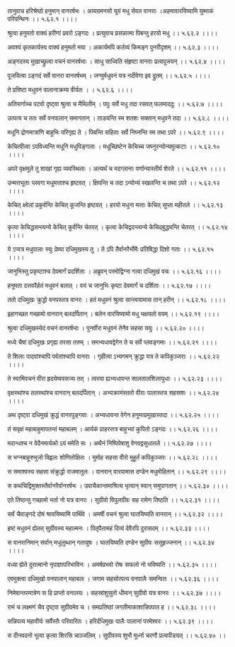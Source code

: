 तानुवाच हरिश्रेष्ठो हनुमान् वानरर्षभः ।
अव्यग्रमनसो यूयं मधु सेवत वानराः ।अहमावारयिष्यामि युष्माकं परिपन्थिनः ।। ५.६२.१ ।।।।

श्रुत्वा हनुमतो वाक्यं हरीणां प्रवरो ऽङ्गदः ।
प्रत्युवाच प्रसन्नात्मा पिबन्तु हरयो मधु ।। ५.६२.२ ।।।।

अवश्यं कृतकार्यस्य वाक्यं हनुमतो मया ।
अकार्यमपि कर्तव्यं किमङ्ग पुनरीदृशम् ।। ५.६२.३ ।।।।

अङ्गदस्य मुखाच्छ्रुत्वा वचनं वानरर्षभाः ।
साधु साध्विति संहृष्टा वानराः प्रत्यपूजयन् ।। ५.६२.४ ।।।।

पूजयित्वा ऽङ्गदं सर्वे वानरा वानरर्षभम् ।
जग्मुर्मधुवनं यत्र नदीवेगा इव द्रुतम् ।। ५.६२.५ ।।।।

ते प्रविष्टा मधुवनं पालानाक्रम्य वीर्यतः ।
। ५.६२.६ ।।।।

अतिसर्गाच्च पटवो दृष्ट्वा श्रुत्वा च मैथिलीम् ।
पपुः सर्वे मधु तदा रसवत् फलमाददुः ।। ५.६२.७ ।।।।

उत्पत्य च ततः सर्वे वनपालान् समागतान् ।
ताडयन्ति स्म शतशः सक्तान् मधुवने तदा ।। ५.६२.८ ।।।।

मधूनि द्रोणमात्राणि बाहुभिः परिगृह्य ते ।
पिबन्ति सहिताः सर्वे निघ्नन्ति स्म तथा ऽपरे ।। ५.६२.९ ।।।।

केचित्पीत्वा ऽपविध्यन्ति मधूनि मधुपिङ्गलाः ।
मधूच्छिष्टेन केचिच्च जघ्नुरन्योन्यमुत्कटाः ।। ५.६२.१० ।।।।

अपरे वृक्षमूले तु शाखां गृह्य व्यवस्थिताः ।
अत्यर्थं च मदग्लानाः पर्णान्यास्तीर्य शेरते ।। ५.६२.११ ।।।।

उन्मत्तभूताः प्लवगा मधुमत्ताश्च हृष्टवत् ।
क्षिपन्ति च तदा ऽन्योन्यं स्खलन्ति च तथा ऽपरे ।। ५.६२.१२ ।।।।

केचित् क्ष्वेलां प्रकुर्वन्ति केचित् कूजन्ति हृष्टवत् ।
हरयो मधुना मत्ताः केचित् सुप्ता महीतले ।। ५.६२.१३ ।।।।

कृत्वा केचिद्धसन्त्यन्ये केचित् कुर्वन्ति चेतरत् ।
कृत्वा केचिद्वदन्त्यन्ये केचिद्बुद्ध्यन्ति चेतरत् ।। ५.६२.१४ ।।।।

ये ऽप्यत्र मधुपालाः स्युः प्रेष्या दधिमुखस्य तु ।
ते ऽपि तैर्वानरैर्भीमैः प्रतिषिद्धा दिशो गताः ।। ५.६२.१५ ।।।।

जानुभिस्तु प्रकृष्टाश्च देवमार्गं प्रदर्शिताः ।
अब्रुवन् परमोद्विग्ना गत्वा दधिमुखं वचः ।। ५.६२.१६ ।।।।

हनूमता दत्तवरैर्हतं मधुवनं बलात् ।
वयं च जानुभिः कृष्टा देवमार्गं च दर्शिताः ।। ५.६२.१७ ।।।।

ततो दधिमुखः क्रुद्धो वनपस्तत्र वानरः ।
हतं मधुवनं श्रुत्वा सान्त्वयामास तान् हरीन् ।। ५.६२.१८ ।।।।

इहागच्छत गच्छामो वानरान् बलदर्पितान् ।
बलेन वारयिष्यामो मधु भक्षयतो वयम् ।। ५.६२.१९ ।।।।

श्रुत्वा दधिमुखस्येदं वचनं वानरर्षभाः ।
पुनर्वीरा मधुवनं तेनैव सहसा ययुः ।। ५.६२.२० ।।।।

मध्ये चैषां दधिमुखः प्रगृह्य तरसा तरुम् ।
समभ्यधावद्वेगेन ते च सर्वे प्लवङ्गमाः ।। ५.६२.२१ ।।।।

ते शिलाः पादपांश्चापि पर्वतांश्चापि वानराः ।
गृहीत्वा ऽभ्यगमन् क्रुद्धा यत्र ते कपिकुञ्जराः ।। ५.६२.२२ ।।।।

ते स्वामिवचनं वीरा हृदयेष्ववसज्य तत् ।
त्वरया ह्यभ्यधावन्त सालतालशिलायुधाः ।। ५.६२.२३ ।।।।

वृक्षस्थांश्च तलस्थांश्च वानरान् बलदर्पितान् ।
अभ्यक्रामंस्ततो वीराः पालास्तत्र सहस्रशः ।। ५.६२.२४ ।।।।

अथ दृष्ट्वा दधिमुखं क्रुद्धं वानरपुङ्गवाः ।
अभ्यधावन्त वेगेन हनुमत्प्रमुखास्तदा ।। ५.६२.२५ ।।।।

तं सवृक्षं महाबाहुमापतन्तं महाबलम् ।
आर्यकं प्राहरत्तत्र बाहुभ्यां कुपितो ऽङ्गदः ।। ५.६२.२६ ।।।।

मदान्धश्च न वेदैनमार्यको ऽयं ममेति सः ।
अथैनं निष्पिपेषाशु वेगवद्वसुधातले ।। ५.६२.२७ ।।।।

स भग्नबाहूरुभुजो विह्वलः शोणितोक्षितः ।
मुमोह सहसा वीरो मुहूर्तं कपिकुञ्जरः ।। ५.६२.२८ ।।।।

स समाश्वस्य सहसा संक्रुद्धो राजमातुलः ।
वानरान् वारयामास दण्डेन मधुमोहितान् ।। ५.६२.२९ ।।।।

स कथंचिद्विमुक्तस्तैर्वानरैर्वानरर्षभः ।
उवाचैकान्तमाश्रित्य भृत्यान् स्वान् समुपागतान् ।। ५.६२.३० ।।।।

एते तिष्ठन्तु गच्छामो भर्ता नो यत्र वानरः ।
सुग्रीवो विपुलग्रीवः सह रामेण तिष्ठति ।। ५.६२.३१ ।।।।

सर्वं चैवाङ्गदे दोषं श्रावयिष्यामि पार्थिवे ।
अमर्षी वचनं श्रुत्वा घातयिष्यति वानरान् ।। ५.६२.३२ ।।।।

इष्टं मधुवनं ह्येतत् सुग्रीवस्य महात्मनः ।
पितृपैतामहं दिव्यं देवैरपि दुरासदम् ।। ५.६२.३३ ।।।।

स वानरानिमान् सर्वान् मधुलुब्धान् गतायुषः ।
घातयिष्यति दण्डेन सुग्रीवः ससुहृज्जनान् ।। ५.६२.३४ ।।।।

वध्या ह्येते दुरात्मानो नृपाज्ञापरिभाविनः ।
अमर्षप्रभवो रोषः सफलो नो भविष्यति ।। ५.६२.३५ ।।।।

एवमुक्त्वा दधिमुखो वनपालान् महाबलः ।
जगाम सहसोत्पत्य वनपालैः समन्वितः ।। ५.६२.३६ ।।।।

निमेषान्तरमात्रेण स हि प्राप्तो वनालयः ।
सहस्रांशुसुतो धीमान् सुग्रीवो यत्र वानरः ।। ५.६२.३७ ।।।।

रामं च लक्ष्मणं चैव दृष्ट्वा सुग्रीवमेव च ।
समप्रतिष्ठां जगतीमाकाशान्निपपात ह ।। ५.६२.३८ ।।।।

सन्निपत्य महावीर्यः सर्वैस्तैः परिवारितः ।
हरिर्दधिमुखः पालैः पालानां परमेश्वरः ।। ५.६२.३९ ।।।।

स दीनवदनो भूत्वा कृत्वा शिरसि चाञ्जलिम् ।
सुग्रीवस्य शुभौ मूर्ध्ना चरणौ प्रत्यपीडयत् ।। ५.६२.४० ।।

